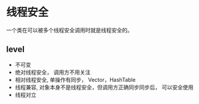# 线程安全
一个类在可以被多个线程安全调用时就是线程安全的。
## level
- 不可变
- 绝对线程安全， 调用方不用关注
- 相对线程安全, 单操作有同步， Vector，HashTable
- 线程兼容, 对象本身不是线程安全，但调用方正确同步同步后， 可以安全使用
- 线程对立

